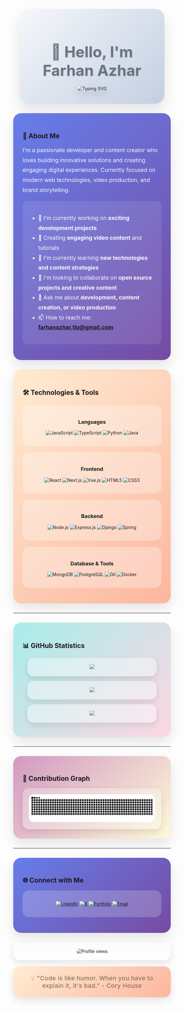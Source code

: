 <div align="center">
  
<!-- Custom Clay-morphism Header -->
<div style="background: linear-gradient(135deg, #f5f7fa 0%, #c3cfe2 100%); padding: 40px; border-radius: 30px; margin: 20px; box-shadow: 0 20px 40px rgba(0,0,0,0.1); backdrop-filter: blur(10px);">
  
<h1 style="color: #6b7280; font-size: 3rem; margin-bottom: 20px; text-shadow: 0 2px 4px rgba(0,0,0,0.1);">
  👋 Hello, I'm Farhan Azhar
</h1>

<img src="https://readme-typing-svg.demolab.com?font=Plus+Jakarta+Sans&weight=500&size=24&duration=4000&pause=1000&color=8B7355&center=true&vCenter=true&random=false&width=600&lines=Developer;Content+Creator;Video+Specialist;Branding+%26+Marketing" alt="Typing SVG" style="border-radius: 15px; box-shadow: 0 10px 25px rgba(0,0,0,0.1);" />

</div>

</div>

<div style="background: linear-gradient(135deg, #667eea 0%, #764ba2 100%); padding: 30px; border-radius: 25px; margin: 30px 0; box-shadow: 0 15px 35px rgba(0,0,0,0.1); backdrop-filter: blur(15px);">

## 🚀 About Me

<div style="color: #f8fafc; line-height: 1.8; font-size: 1.1rem;">

I'm a passionate developer and content creator who loves building innovative solutions and creating engaging digital experiences. Currently focused on modern web technologies, video production, and brand storytelling.

<div style="background: rgba(255,255,255,0.1); padding: 20px; border-radius: 15px; margin: 20px 0; backdrop-filter: blur(10px);">

- 🔭 I'm currently working on **exciting development projects**
- 🎥 Creating **engaging video content** and tutorials
- 🌱 I'm currently learning **new technologies and content strategies**
- 👯 I'm looking to collaborate on **open source projects and creative content**
- 💬 Ask me about **development, content creation, or video production**
- 📫 How to reach me: **farhanazhar.tlp@gmail.com**

</div>

</div>

</div>

<div style="background: linear-gradient(135deg, #ffecd2 0%, #fcb69f 100%); padding: 30px; border-radius: 25px; margin: 30px 0; box-shadow: 0 15px 35px rgba(0,0,0,0.1);">

## 🛠️ Technologies & Tools

<div align="center">

<div style="background: rgba(255,255,255,0.3); padding: 20px; border-radius: 20px; margin: 20px 0; backdrop-filter: blur(10px);">

### Languages
![JavaScript](https://img.shields.io/badge/JavaScript-F7DF1E?style=flat&logo=javascript&logoColor=black&labelColor=f7f7f7&color=f7f7f7)
![TypeScript](https://img.shields.io/badge/TypeScript-3178C6?style=flat&logo=typescript&logoColor=white&labelColor=f7f7f7&color=f7f7f7)
![Python](https://img.shields.io/badge/Python-3776AB?style=flat&logo=python&logoColor=white&labelColor=f7f7f7&color=f7f7f7)
![Java](https://img.shields.io/badge/Java-ED8B00?style=flat&logo=java&logoColor=white&labelColor=f7f7f7&color=f7f7f7)

</div>

<div style="background: rgba(255,255,255,0.3); padding: 20px; border-radius: 20px; margin: 20px 0; backdrop-filter: blur(10px);">

### Frontend
![React](https://img.shields.io/badge/React-61DAFB?style=flat&logo=react&logoColor=black&labelColor=f7f7f7&color=f7f7f7)
![Next.js](https://img.shields.io/badge/Next.js-000000?style=flat&logo=nextdotjs&logoColor=white&labelColor=f7f7f7&color=f7f7f7)
![Vue.js](https://img.shields.io/badge/Vue.js-4FC08D?style=flat&logo=vuedotjs&logoColor=white&labelColor=f7f7f7&color=f7f7f7)
![HTML5](https://img.shields.io/badge/HTML5-E34F26?style=flat&logo=html5&logoColor=white&labelColor=f7f7f7&color=f7f7f7)
![CSS3](https://img.shields.io/badge/CSS3-1572B6?style=flat&logo=css3&logoColor=white&labelColor=f7f7f7&color=f7f7f7)

</div>

<div style="background: rgba(255,255,255,0.3); padding: 20px; border-radius: 20px; margin: 20px 0; backdrop-filter: blur(10px);">

### Backend
![Node.js](https://img.shields.io/badge/Node.js-339933?style=flat&logo=node.js&logoColor=white&labelColor=f7f7f7&color=f7f7f7)
![Express.js](https://img.shields.io/badge/Express.js-000000?style=flat&logo=express&logoColor=white&labelColor=f7f7f7&color=f7f7f7)
![Django](https://img.shields.io/badge/Django-092E20?style=flat&logo=django&logoColor=white&labelColor=f7f7f7&color=f7f7f7)
![Spring](https://img.shields.io/badge/Spring-6DB33F?style=flat&logo=spring&logoColor=white&labelColor=f7f7f7&color=f7f7f7)

</div>

<div style="background: rgba(255,255,255,0.3); padding: 20px; border-radius: 20px; margin: 20px 0; backdrop-filter: blur(10px);">

### Database & Tools
![MongoDB](https://img.shields.io/badge/MongoDB-47A248?style=flat&logo=mongodb&logoColor=white&labelColor=f7f7f7&color=f7f7f7)
![PostgreSQL](https://img.shields.io/badge/PostgreSQL-336791?style=flat&logo=postgresql&logoColor=white&labelColor=f7f7f7&color=f7f7f7)
![Git](https://img.shields.io/badge/Git-F05032?style=flat&logo=git&logoColor=white&labelColor=f7f7f7&color=f7f7f7)
![Docker](https://img.shields.io/badge/Docker-2496ED?style=flat&logo=docker&logoColor=white&labelColor=f7f7f7&color=f7f7f7)

</div>

</div>

</div>

---

<div style="background: linear-gradient(135deg, #a8edea 0%, #fed6e3 100%); padding: 30px; border-radius: 25px; margin: 30px 0; box-shadow: 0 15px 35px rgba(0,0,0,0.1);">

## 📊 GitHub Statistics

<div align="center">
  <div style="background: rgba(255,255,255,0.4); padding: 20px; border-radius: 20px; margin: 15px; backdrop-filter: blur(15px); box-shadow: 0 8px 20px rgba(0,0,0,0.1);">
    <img height="180em" src="https://github-readme-stats.vercel.app/api?username=farhanoic&show_icons=true&theme=default&include_all_commits=true&count_private=true&hide_border=true&bg_color=ffffff&title_color=8B7355&icon_color=D4A574&text_color=6B7280&border_radius=20"/>
  </div>
  <div style="background: rgba(255,255,255,0.4); padding: 20px; border-radius: 20px; margin: 15px; backdrop-filter: blur(15px); box-shadow: 0 8px 20px rgba(0,0,0,0.1);">
    <img height="180em" src="https://github-readme-stats.vercel.app/api/top-langs/?username=farhanoic&layout=compact&langs_count=8&theme=default&hide_border=true&bg_color=ffffff&title_color=8B7355&text_color=6B7280&border_radius=20"/>
  </div>
</div>

<div align="center">
  <div style="background: rgba(255,255,255,0.4); padding: 20px; border-radius: 20px; margin: 15px; backdrop-filter: blur(15px); box-shadow: 0 8px 20px rgba(0,0,0,0.1);">
    <img src="https://github-readme-streak-stats.herokuapp.com/?user=farhanoic&theme=default&hide_border=true&background=ffffff&stroke=D4A574&ring=D4A574&fire=D4A574&currStreakNum=8B7355&sideNums=8B7355&currStreakLabel=D4A574&sideLabels=D4A574&dates=6B7280&border_radius=20"/>
  </div>
</div>

</div>

---

<div style="background: linear-gradient(135deg, #d299c2 0%, #fef9d7 100%); padding: 30px; border-radius: 25px; margin: 30px 0; box-shadow: 0 15px 35px rgba(0,0,0,0.1);">

## 🐍 Contribution Graph

<div align="center">
  <div style="background: rgba(255,255,255,0.3); padding: 20px; border-radius: 20px; backdrop-filter: blur(10px); box-shadow: 0 8px 20px rgba(0,0,0,0.1);">
    <img src="https://github.com/farhanoic/farhanoic/blob/output/github-contribution-grid-snake.svg" alt="Snake animation" style="border-radius: 15px;" />
  </div>
</div>

</div>

---

<div style="background: linear-gradient(135deg, #667eea 0%, #764ba2 100%); padding: 30px; border-radius: 25px; margin: 30px 0; box-shadow: 0 15px 35px rgba(0,0,0,0.1);">

## 🌐 Connect with Me

<div align="center">
  
<div style="background: rgba(255,255,255,0.2); padding: 20px; border-radius: 20px; margin: 20px 0; backdrop-filter: blur(10px);">
  
[![LinkedIn](https://img.shields.io/badge/LinkedIn-0A66C2?style=flat&logo=linkedin&logoColor=white&labelColor=f7f7f7&color=f7f7f7)](https://www.linkedin.com/in/farhanoic/)
[![X](https://img.shields.io/badge/X-000000?style=flat&logo=x&logoColor=white&labelColor=f7f7f7&color=f7f7f7)](https://x.com/farhanoic?s=21)
[![Portfolio](https://img.shields.io/badge/Portfolio-FF5722?style=flat&logo=google-chrome&logoColor=white&labelColor=f7f7f7&color=f7f7f7)](https://your-portfolio.com)
[![Email](https://img.shields.io/badge/Email-EA4335?style=flat&logo=gmail&logoColor=white&labelColor=f7f7f7&color=f7f7f7)](mailto:farhanazhar.tlp@gmail.com)

</div>

</div>

</div>

<div align="center">
  <div style="background: rgba(255,255,255,0.1); padding: 20px; border-radius: 20px; margin: 20px 0; backdrop-filter: blur(10px); box-shadow: 0 8px 20px rgba(0,0,0,0.1);">
    <img src="https://komarev.com/ghpvc/?username=farhanoic&color=D4A574&style=flat&label=Profile+Views" alt="Profile views" style="border-radius: 10px;" />
  </div>
</div>

<div align="center">
  <div style="background: linear-gradient(135deg, #ffecd2 0%, #fcb69f 100%); padding: 25px; border-radius: 20px; margin: 20px 0; box-shadow: 0 10px 25px rgba(0,0,0,0.1);">
    <h3 style="color: #8B7355; margin: 0; font-size: 1.2rem; font-weight: 500; letter-spacing: 0.5px;">💡 "Code is like humor. When you have to explain it, it's bad." - Cory House</h3>
  </div>
</div>

